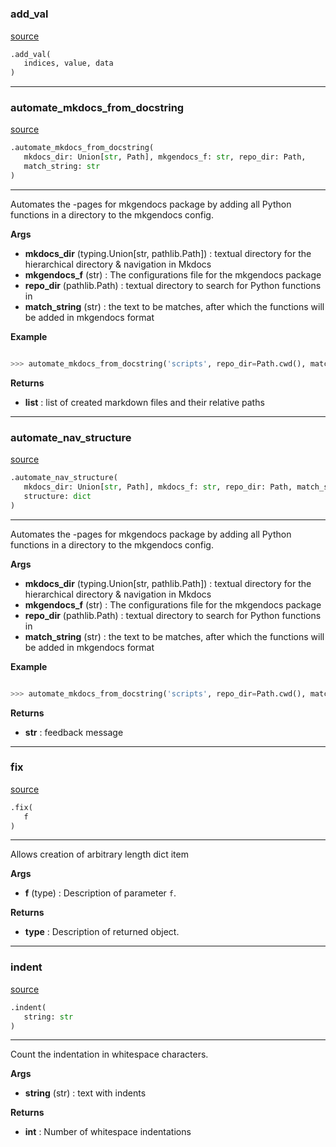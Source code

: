 #


### add_val
[source](https://github.com/AndreaRubbi/Pear-EBI/blob/master/gendoc.py/#L14)
```python
.add_val(
   indices, value, data
)
```


----


### automate_mkdocs_from_docstring
[source](https://github.com/AndreaRubbi/Pear-EBI/blob/master/gendoc.py/#L23)
```python
.automate_mkdocs_from_docstring(
   mkdocs_dir: Union[str, Path], mkgendocs_f: str, repo_dir: Path,
   match_string: str
)
```

---
Automates the -pages for mkgendocs package by adding all Python functions in a directory to the mkgendocs config.

**Args**

* **mkdocs_dir** (typing.Union[str, pathlib.Path]) : textual directory for the hierarchical directory & navigation in Mkdocs
* **mkgendocs_f** (str) : The configurations file for the mkgendocs package
* **repo_dir** (pathlib.Path) : textual directory to search for Python functions in
* **match_string** (str) : the text to be matches, after which the functions will be added in mkgendocs format


**Example**


```python

>>> automate_mkdocs_from_docstring('scripts', repo_dir=Path.cwd(), match_string='pages:')
```

**Returns**

* **list**  : list of created markdown files and their relative paths


----


### automate_nav_structure
[source](https://github.com/AndreaRubbi/Pear-EBI/blob/master/gendoc.py/#L124)
```python
.automate_nav_structure(
   mkdocs_dir: Union[str, Path], mkdocs_f: str, repo_dir: Path, match_string: str,
   structure: dict
)
```

---
Automates the -pages for mkgendocs package by adding all Python functions in a directory to the mkgendocs config.

**Args**

* **mkdocs_dir** (typing.Union[str, pathlib.Path]) : textual directory for the hierarchical directory & navigation in Mkdocs
* **mkgendocs_f** (str) : The configurations file for the mkgendocs package
* **repo_dir** (pathlib.Path) : textual directory to search for Python functions in
* **match_string** (str) : the text to be matches, after which the functions will be added in mkgendocs format


**Example**


```python

>>> automate_mkdocs_from_docstring('scripts', repo_dir=Path.cwd(), match_string='pages:')
```

**Returns**

* **str**  : feedback message


----


### fix
[source](https://github.com/AndreaRubbi/Pear-EBI/blob/master/gendoc.py/#L163)
```python
.fix(
   f
)
```

---
Allows creation of arbitrary length dict item


**Args**

* **f** (type) : Description of parameter `f`.


**Returns**

* **type**  : Description of returned object.


----


### indent
[source](https://github.com/AndreaRubbi/Pear-EBI/blob/master/gendoc.py/#L176)
```python
.indent(
   string: str
)
```

---
Count the indentation in whitespace characters.

**Args**

* **string** (str) : text with indents


**Returns**

* **int**  : Number of whitespace indentations
